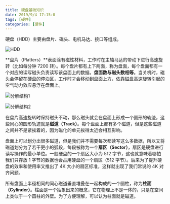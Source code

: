 ```yaml
---
title: 硬盘基础知识
date: 2019/9/4 17:15:0
tags: [硬件]
categories: [硬件]
---
```

硬盘（HDD）主要由盘片、磁头、电机马达、接口等组成。

<!--more-->

![HDD](https://img.nekolr.com/images/2019/09/04/VyP.jpg)

**盘片（Platters）**表面涂有磁性材料，工作时在主轴马达的带动下进行高速旋转（比如每分钟 7200 转）。每个盘片都有上下两面，称为盘面，每个盘面都有一个对应的读写磁头负责读写该盘面上的数据。**盘面数与磁头数相等**。当关机时，磁头会停留在硬盘的停泊区，工作时才会移动到盘面上方，依靠磁盘高速旋转引起的空气动力效应悬浮在盘面上。

![分解结构1](https://img.nekolr.com/images/2019/09/04/dww.png)

![分解结构2](https://img.nekolr.com/images/2019/09/04/AO1.jpg)

在盘片高速旋转时保持磁头不动，那么磁头就会在盘面上形成一个圆形的轨迹，这些同心的圆形轨迹就是**磁道（Track）**。每个盘面上都有多个磁道，但是这些磁道之间并不是紧挨着的，因为磁化的单元挨得太近会相互影响。

盘面上可以划分出很多磁道，但是我们并不需要每次都读写这么多数据，所以又将磁道划分为了若干更小的弧段，每段被称为一个**扇区（Sector）**，扇区是硬盘进行读写操作的最小单位。一般硬盘的一个扇区大小为 512 字节，这也就意味着哪怕我们只存放 1 字节的数据也会占用硬盘的一个扇区（512 字节）。后来为了提升硬盘的效率和使用率又推出了 4K 大小的扇区标准，这样就出现了我们常说的 4K 对齐问题。

所有盘面上半径相同的同心磁道垂直堆叠在一起构成的一个圆柱，称为**柱面（Cylinder）**。柱面是一个抽象出来的概念，它在物理上不是一体的，只是在空间上类似于一个圆柱的外壁。为了方便理解，可以认为柱面就是磁道。